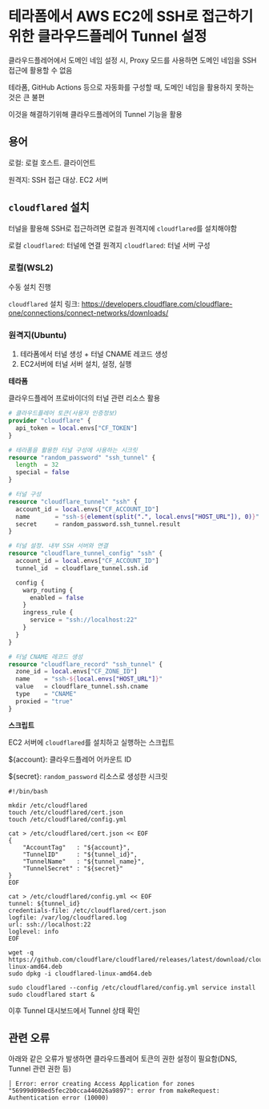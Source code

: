 # 테라폼에서 AWS EC2에 SSH로 접근하기 위한 클라우드플레어 Tunnel 설정

클라우드플레어에서 도메인 네임 설정 시, Proxy 모드를 사용하면 도메인 네임을 SSH 접근에 활용할 수 없음

테라폼, GitHub Actions 등으로 자동화를 구성할 때, 도메인 네임을 활용하지 못하는 것은 큰 불편

이것을 해결하기위해 클라우드플레어의 Tunnel 기능을 활용

## 용어

로컬: 로컬 호스트. 클라이언트

원격지: SSH 접근 대상. EC2 서버

## `cloudflared` 설치

터널을 활용해 SSH로 접근하려면 로컬과 원격지에 `cloudflared`를 설치해야함

로컬 `cloudflared`: 터널에 연결
원격지 `cloudflared`: 터널 서버 구성

### 로컬(WSL2)

수동 설치 진행

`cloudflared` 설치 링크: https://developers.cloudflare.com/cloudflare-one/connections/connect-networks/downloads/

### 원격지(Ubuntu)

1. 테라폼에서 터널 생성 + 터널 CNAME 레코드 생성
2. EC2서버에 터널 서버 설치, 설정, 실행

**테라폼**

클라우드플레어 프로바이더의 터널 관련 리소스 활용

```terraform
# 클라우드플레어 토큰(사용자 인증정보)
provider "cloudflare" {
  api_token = local.envs["CF_TOKEN"]
}

# 테라폼을 활용한 터널 구성에 사용하는 시크릿
resource "random_password" "ssh_tunnel" {
  length  = 32
  special = false
}

# 터널 구성
resource "cloudflare_tunnel" "ssh" {
  account_id = local.envs["CF_ACCOUNT_ID"]
  name       = "ssh-${element(split(".", local.envs["HOST_URL"]), 0)}"
  secret     = random_password.ssh_tunnel.result
}

# 터널 설정. 내부 SSH 서버와 연결
resource "cloudflare_tunnel_config" "ssh" {
  account_id = local.envs["CF_ACCOUNT_ID"]
  tunnel_id  = cloudflare_tunnel.ssh.id

  config {
    warp_routing {
      enabled = false
    }
    ingress_rule {
      service = "ssh://localhost:22"
    }
  }
}

# 터널 CNAME 레코드 생성
resource "cloudflare_record" "ssh_tunnel" {
  zone_id = local.envs["CF_ZONE_ID"]
  name    = "ssh-${local.envs["HOST_URL"]}"
  value   = cloudflare_tunnel.ssh.cname
  type    = "CNAME"
  proxied = "true"
}
```

**스크립트**

EC2 서버에 `cloudflared`를 설치하고 실행하는 스크립트

${account}: 클라우드플레어 어카운트 ID

${secret}: `random_password` 리소스로 생성한 시크릿

```shell
#!/bin/bash

mkdir /etc/cloudflared
touch /etc/cloudflared/cert.json
touch /etc/cloudflared/config.yml

cat > /etc/cloudflared/cert.json << EOF
{
    "AccountTag"   : "${account}",
    "TunnelID"     : "${tunnel_id}",
    "TunnelName"   : "${tunnel_name}",
    "TunnelSecret" : "${secret}"
}
EOF

cat > /etc/cloudflared/config.yml << EOF
tunnel: ${tunnel_id}
credentials-file: /etc/cloudflared/cert.json
logfile: /var/log/cloudflared.log
url: ssh://localhost:22
loglevel: info
EOF

wget -q https://github.com/cloudflare/cloudflared/releases/latest/download/cloudflared-linux-amd64.deb
sudo dpkg -i cloudflared-linux-amd64.deb

sudo cloudflared --config /etc/cloudflared/config.yml service install
sudo cloudflared start &
```

이후 Tunnel 대시보드에서 Tunnel 상태 확인


## 관련 오류

아래와 같은 오류가 발생하면 클라우드플레어 토큰의 권한 설정이 필요함(DNS, Tunnel 관련 권한 등)

```shell
│ Error: error creating Access Application for zones "56999d098ed5fec2b0cca446026a9897": error from makeRequest: Authentication error (10000)
```


